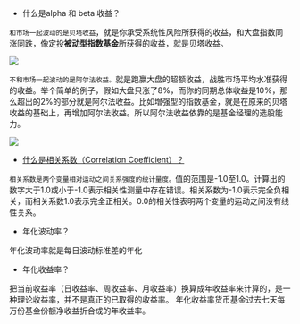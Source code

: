 - 什么是alpha 和 beta 收益？

`和市场一起波动的是贝塔收益`，就是你承受系统性风险所获得的收益，和大盘指数同涨同跌，像定投**被动型指数基金**所获得的收益，就是贝塔收益。

![](https://xqimg.imedao.com/15a50f345432bd63fe3a490c.png!800.jpg)

`不和市场一起波动的是阿尔法收益。`就是跑赢大盘的超额收益，战胜市场平均水准获得的收益。举个简单的例子，假如大盘只涨了8%，而你的同期总体收益是10%，那么超出的2%的部分就是阿尔法收益。比如增强型的指数基金，就是在原来的贝塔收益的基础上，再增加阿尔法收益。所以阿尔法收益依靠的是基金经理的选股能力。

![](https://xqimg.imedao.com/15a50f3ee6f2b403fea3a04c.png!800.jpg)

- [什么是相关系数（Correlation Coefficient）？](http://www.magictrad.com/article/430)

`相关系数是两个变量相对运动之间关系强度的统计量度。`值的范围是-1.0至1.0。计算出的数字大于1.0或小于-1.0表示相关性测量中存在错误。相关系数为-1.0表示完全负相关，而相关系数1.0表示完全正相关。0.0的相关性表明两个变量的运动之间没有线性关系。


- 年化波动率？

年化波动率就是每日波动标准差的年化

- 年化收益率？

把当前收益率（日收益率、周收益率、月收益率）换算成年收益率来计算的，是一种理论收益率，并不是真正的已取得的收益率。 年化收益率货币基金过去七天每万份基金份额净收益折合成的年收益率。